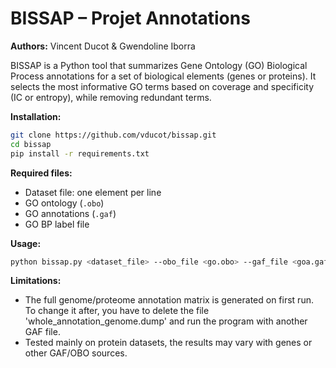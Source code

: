 # BISSAP – Projet Annotations

**Authors:** Vincent Ducot & Gwendoline Iborra

BISSAP is a Python tool that summarizes Gene Ontology (GO) Biological Process annotations for a set of biological elements (genes or proteins). It selects the most informative GO terms based on coverage and specificity (IC or entropy), while removing redundant terms.

**Installation:**

```bash
git clone https://github.com/vducot/bissap.git
cd bissap
pip install -r requirements.txt
```

**Required files:**

* Dataset file: one element per line
* GO ontology (`.obo`)
* GO annotations (`.gaf`)
* GO BP label file

**Usage:**

```bash
python bissap.py <dataset_file> --obo_file <go.obo> --gaf_file <goa.gaf> [--threshold 0.05] [--verbose] [--score IC or H]
```

**Limitations:**

* The full genome/proteome annotation matrix is generated on first run. To change it after, you have to delete the file 'whole_annotation_genome.dump' and run the program with another GAF file.
* Tested mainly on protein datasets, the results may vary with genes or other GAF/OBO sources.